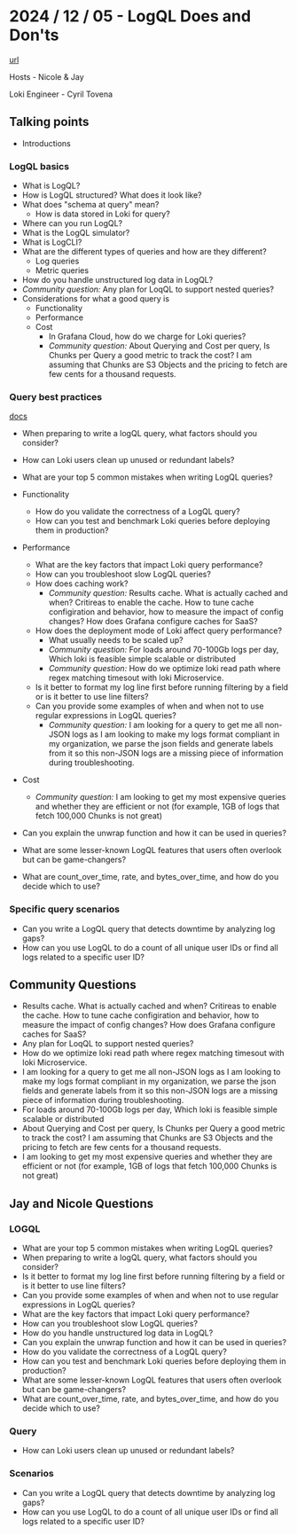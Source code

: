# 2024 / 12 / 05 - LogQL Does and Don'ts

[url](https://youtube.com/live/d61nQX-n91c)

Hosts -  Nicole & Jay

Loki Engineer - Cyril Tovena

## Talking points
- Introductions

### LogQL basics
- What is LogQL?
- How is LogQL structured? What does it look like?
- What does "schema at query" mean?
	- How is data stored in Loki for query?
- Where can you run LogQL?
- What is the LogQL simulator?
- What is LogCLI?
- What are the different types of queries and how are they different?
	- Log queries
	- Metric queries
- How do you handle unstructured log data in LogQL?
- *Community question:* Any plan for LoqQL to support nested queries?
- Considerations for what a good query is
	- Functionality
	- Performance
	- Cost
		- In Grafana Cloud, how do we charge for Loki queries?
		- *Community question:* About Querying and Cost per query, Is Chunks per Query a good metric to track the cost? I am assuming that Chunks are S3 Objects and the pricing to fetch are few cents for a thousand requests.

### Query best practices

[docs](https://gra.fan/lokiquerybp)

- When preparing to write a logQL query, what factors should you consider?
- How can Loki users clean up unused or redundant labels?
- What are your top 5 common mistakes when writing LogQL queries?
- Functionality
	- How do you validate the correctness of a LogQL query?
	- How can you test and benchmark Loki queries before deploying them in production?
- Performance
	- What are the key factors that impact Loki query performance?
	- How can you troubleshoot slow LogQL queries?
	- How does caching work?
		- *Community question:* Results cache. What is actually cached and when? Critireas to enable the cache. How to tune cache configiration and behavior, how to measure the impact of config changes? How does Grafana configure caches for SaaS?
	- How does the deployment mode of Loki affect query performance?
		- What usually needs to be scaled up?
		- *Community question:* For loads around 70-100Gb logs per day, Which loki is feasible simple scalable or distributed
		- *Community question:* How do we optimize loki read path where regex matching timesout with loki Microservice.
	- Is it better to format my log line first before running filtering by a field or is it better to use line filters?
	- Can you provide some examples of when and when not to use regular expressions in LogQL queries?
		- *Community question:* I am looking for a query to get me all non-JSON logs as I am looking to make my logs format compliant in my organization, we parse the json fields and generate labels from it so this non-JSON logs are a missing piece of information during troubleshooting.
- Cost
	- *Community question:* I am looking to get my most expensive queries and whether they are efficient or not (for example, 1GB of logs that fetch 100,000 Chunks is not great)

- Can you explain the unwrap function and how it can be used in queries?
- What are some lesser-known LogQL features that users often overlook but can be game-changers?
- What are count_over_time, rate, and bytes_over_time, and how do you decide which to use?

### Specific query scenarios

- Can you write a LogQL query that detects downtime by analyzing log gaps?
- How can you use LogQL to do a count of all unique user IDs or find all logs related to a specific user ID?

## Community Questions

- Results cache. What is actually cached and when? Critireas to enable the cache. How to tune cache configiration and behavior, how to measure the impact of config changes? How does Grafana configure caches for SaaS?
- Any plan for LoqQL to support nested queries?
- How do we optimize loki read path where regex matching timesout with loki Microservice.
- I am looking for a query to get me all non-JSON logs as I am looking to make my logs format compliant in my organization, we parse the json fields and generate labels from it so this non-JSON logs are a missing piece of information during troubleshooting.
- For loads around 70-100Gb logs per day, Which loki is feasible simple scalable or distributed
- About Querying and Cost per query, Is Chunks per Query a good metric to track the cost? I am assuming that Chunks are S3 Objects and the pricing to fetch are few cents for a thousand requests.
- I am looking to get my most expensive queries and whether they are efficient or not (for example, 1GB of logs that fetch 100,000 Chunks is not great)


## Jay and Nicole Questions

### LOGQL

- What are your top 5 common mistakes when writing LogQL queries?
- When preparing to write a logQL query, what factors should you consider?
- Is it better to format my log line first before running filtering by a field or is it better to use line filters?
- Can you provide some examples of when and when not to use regular expressions in LogQL queries?
- What are the key factors that impact Loki query performance?
- How can you troubleshoot slow LogQL queries?
- How do you handle unstructured log data in LogQL?
- Can you explain the unwrap function and how it can be used in queries?
- How do you validate the correctness of a LogQL query?
- How can you test and benchmark Loki queries before deploying them in production?
- What are some lesser-known LogQL features that users often overlook but can be game-changers?
- What are count_over_time, rate, and bytes_over_time, and how do you decide which to use?

### Query

- How can Loki users clean up unused or redundant labels?

### Scenarios
- Can you write a LogQL query that detects downtime by analyzing log gaps?
- How can you use LogQL to do a count of all unique user IDs or find all logs related to a specific user ID?
